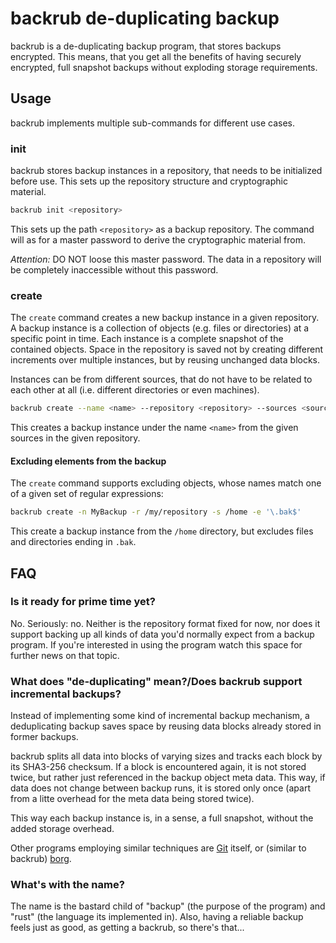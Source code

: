 # backrub de-duplicating backup

backrub is a de-duplicating backup program, that stores backups encrypted. This
means, that you get all the benefits of having securely encrypted, full snapshot
backups without exploding storage requirements.

## Usage

backrub implements multiple sub-commands for different use cases.

### init

backrub stores backup instances in a repository, that needs to be initialized before
use. This sets up the repository structure and cryptographic material.

```sh
backrub init <repository>
```

This sets up the path `<repository>` as a backup repository. The command will as
for a master password to derive the cryptographic material from.

_Attention:_ DO NOT loose this master password. The data in a repository will be
completely inaccessible without this password.

### create

The `create` command creates a new backup instance in a given repository. A backup
instance is a collection of objects (e.g. files or directories) at a specific point
in time. Each instance is a complete snapshot of the contained objects. Space in
the repository is saved not by creating different increments over multiple instances,
but by reusing unchanged data blocks.

Instances can be from different sources, that do not have to be related to each
other at all (i.e. different directories or even machines).

```sh
backrub create --name <name> --repository <repository> --sources <source1> <source2> ...
```

This creates a backup instance under the name `<name>` from the given sources in
the given repository.

#### Excluding elements from the backup

The `create` command supports excluding objects, whose names match one of a given
set of regular expressions:

```sh
backrub create -n MyBackup -r /my/repository -s /home -e '\.bak$'
```

This create a backup instance from the `/home` directory, but excludes files
and directories ending in `.bak`.

## FAQ

### Is it ready for prime time yet?

No. Seriously: no. Neither is the repository format fixed for now, nor does it
support backing up all kinds of data you'd normally expect from a backup
program. If you're interested in using the program watch this space for further
news on that topic.

### What does "de-duplicating" mean?/Does backrub support incremental backups?

Instead of implementing some kind of incremental backup mechanism, a
deduplicating backup saves space by reusing data blocks already stored in former
backups.

backrub splits all data into blocks of varying sizes and tracks each block by
its SHA3-256 checksum. If a block is encountered again, it is not stored twice,
but rather just referenced in the backup object meta data. This way, if data
does not change between backup runs, it is stored only once (apart from a litte
overhead for the meta data being stored twice).

This way each backup instance is, in a sense, a full snapshot, without the added
storage overhead.

Other programs employing similar techniques are [Git](https://git-scm.com/)
itself, or (similar to backrub) [borg](https://borgbackup.readthedocs.io/en/stable/).

### What's with the name?

The name is the bastard child of "backup" (the purpose of the program) and
"rust" (the language its implemented in). Also, having a reliable backup feels
just as good, as getting a backrub, so there's that...
